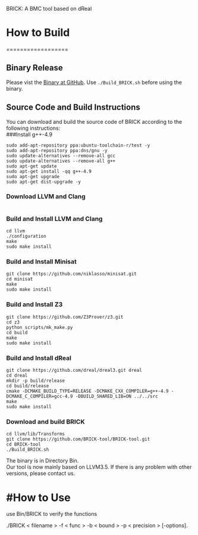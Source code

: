 
BRICK: A BMC tool based on dReal


# How to Build
==================
## Binary Release
Please vist the [Binary at GitHub](https://github.com/BRICK-tool/BRICK_binary).
Use `./Build_BRICK.sh` before using the binary.

## Source Code and Build Instructions
You can download and build the source code of BRICK according to the following instructions:     
###Install g++-4.9
```
sudo add-apt-repository ppa:ubuntu-toolchain-r/test -y    
sudo add-apt-repository ppa:dns/gnu -y     
sudo update-alternatives --remove-all gcc    
sudo update-alternatives --remove-all g++    
sudo apt-get update    
sudo apt-get install -qq g++-4.9     
sudo apt-get upgrade    
sudo apt-get dist-upgrade -y    
```
### Download LLVM and Clang
```
```
### Build and Install LLVM and Clang
```
cd llvm    
./configuration     
make     
sudo make install    
```
### Build and Install Minisat
```
git clone https://github.com/niklasso/minisat.git
cd minisat  
make
sudo make install     
```
### Build and Install Z3
```
git clone https://github.com/Z3Prover/z3.git
cd z3
python scripts/mk_make.py
cd build
make
sudo make install
```
### Build and Install dReal
```
git clone https://github.com/dreal/dreal3.git dreal
cd dreal
mkdir -p build/release
cd build/release
cmake -DCMAKE_BUILD_TYPE=RELEASE -DCMAKE_CXX_COMPILER=g++-4.9 -DCMAKE_C_COMPILER=gcc-4.9 -DBUILD_SHARED_LIB=ON ../../src
make
sudo make install
```
### Download and build BRICK
```
cd llvm/lib/Transforms    
git clone https://github.com/BRICK-tool/BRICK-tool.git    
cd BRICK-tool    
./Build_BRICK.sh    
```
The binary is in Directory Bin.     
Our tool is now mainly based on LLVM3.5. If there is any problem with other versions, please contact us.


#How to Use
==================
use Bin/BRICK to verify the functions

./BRICK < filename > -f < func > -b < bound > -p < precision > [-options].

 
